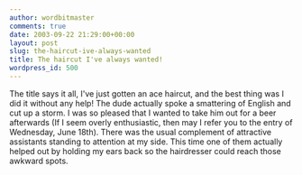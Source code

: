 ```yaml
---
author: wordbitmaster
comments: true
date: 2003-09-22 21:29:00+00:00
layout: post
slug: the-haircut-ive-always-wanted
title: The haircut I've always wanted!
wordpress_id: 500
---
```


The title says it all, I've just gotten an ace haircut, and the best thing was I did it without any help! The dude actually spoke a smattering of English and cut up a storm. I was so pleased that I wanted to take him out for a beer afterwards (If I seem overly enthusiastic, then may I refer you to the entry of Wednesday, June 18th). There was the usual complement of attractive assistants standing to attention at my side. This time one of them actually helped out by holding my ears back so the hairdresser could reach those awkward spots.
